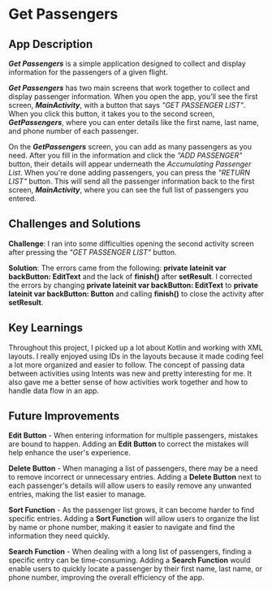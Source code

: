 # Get Passengers


## **App Description**
***Get Passengers*** is a simple application designed to collect and display information for the passengers of a given flight.

***Get Passengers***  has two main screens that work together to collect and display passenger information. When you open the app, you'll see the first screen, ***MainActivity***, with a button that says *"GET PASSENGER LIST"*. When you click this button, it takes you to the second screen, ***GetPassengers***, where you can enter details like the first name, last name, and phone number of each passenger.

On the ***GetPassengers*** screen, you can add as many passengers as you need. After you fill in the information and click the *"ADD PASSENGER"* button, their details will appear underneath the *Accumulating Passenger List*. When you're done adding passengers, you can press the *"RETURN LIST"* button. This will send all the passenger information back to the first screen, ***MainActivity***, where you can see the full list of passengers you entered.

## **Challenges and Solutions**
**Challenge**: I ran into some difficulties opening the second activity screen after pressing the *"GET PASSENGER LIST"* button.

**Solution**: The errors came from the following: **private lateinit var backButton: EditText** and the lack of **finish()** after **setResult**. I corrected the errors by changing **private lateinit var backButton: EditText** to **private lateinit var backButton: Button** and calling **finish()** to close the activity after **setResult**.

## **Key Learnings**
Throughout this project, I picked up a lot about Kotlin and working with XML layouts. I really enjoyed using IDs in the layouts because it made coding feel a lot more organized and easier to follow. The concept of passing data between activities using Intents was new and pretty interesting for me. It also gave me a better sense of how activities work together and how to handle data flow in an app.

## **Future Improvements**
**Edit Button** - When entering information for multiple passengers, mistakes are bound to happen. Adding an **Edit Button** to correct the mistakes will help enhance the user's experience.

**Delete Button** - When managing a list of passengers, there may be a need to remove incorrect or unnecessary entries. Adding a **Delete Button** next to each passenger's details will allow users to easily remove any unwanted entries, making the list easier to manage.

**Sort Function** - As the passenger list grows, it can become harder to find specific entries. Adding a **Sort Function** will allow users to organize the list by name or phone number, making it easier to navigate and find the information they need quickly.

**Search Function** - When dealing with a long list of passengers, finding a specific entry can be time-consuming. Adding a **Search Function** would enable users to quickly locate a passenger by their first name, last name, or phone number, improving the overall efficiency of the app.
